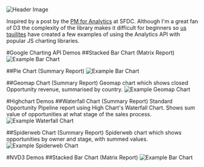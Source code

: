 ![Header Image](https://dl.dropboxusercontent.com/u/4151695/html/Analytics%20API/analytics-api.jpg)

Inspired by a post by the [PM for Analytics](https://medium.com/p/c87517ab52b1) at SFDC. Although I'm a great fan of D3 the complexity of the library makes it difficult for beginners so [us tquilites](http://tquila.com) have created a few examples of using the Analytics API with popular JS charting libraries.

#Google Charting API Demos
##Stacked Bar Chart (Matrix Report)
![Example Bar Chart](https://dl.dropboxusercontent.com/u/4151695/html/Analytics%20API/stacked-bar-chart-jquery.png)

##Pie Chart (Summary Report)
![Example Bar Chart](https://dl.dropboxusercontent.com/u/4151695/html/Analytics%20API/pie-chart.png)

##Geomap Chart (Summary Report)
Geomap chart which shows closed Opportunity revenue, summarised by country.
![Example Geomap Chart](http://i.imgur.com/fr6hFpx.png)

#Highchart Demos
##Waterfall Chart (Summary Report)
Standard Opportunity Pipeline report using High Chart's Waterfall Chart. Shows sum value of opportunities at what stage of the sales process.
![Example Waterfall Chart](http://i.imgur.com/9DFvPsc.png)

##Spiderweb Chart (Summary Report)
Spiderweb chart which shows opportunities by owner and stage, with summed values.
![Example Spiderweb Chart](http://i.imgur.com/i5KqWLt.png)

#NVD3 Demos
##Stacked Bar Chart (Matrix Report)
![Example Bar Chart](https://dl.dropboxusercontent.com/u/4151695/html/Analytics%20API/stacked-bar-chart-nvd3.png)
